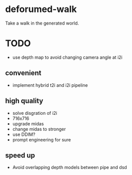 # deforumed-walk

Take a walk in the generated world.

# TODO

- use depth map to avoid changing camera angle at i2i

## convenient

- implement hybrid t2i and i2i pipeline

## high quality

- solve disgration of i2i
- 716x716
- upgrade midas
- change midas to stronger
- use DDIM?
- prompt engineering for sure

## speed up

- Avoid overlapping depth models between pipe and dsd
